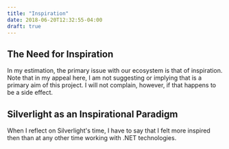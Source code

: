 ```yaml
---
title: "Inspiration"
date: 2018-06-20T12:32:55-04:00
draft: true
---
```


## The Need for Inspiration

In my estimation, the primary issue with our ecosystem is that of inspiration.  Note that in my appeal here, I am not suggesting or implying that is a primary aim of this project.  I will not complain, however, if that happens to be a side effect.

## Silverlight as an Inspirational Paradigm

When I reflect on Silverlight's time, I have to say that I felt more inspired then than at any other time working with .NET technologies.  